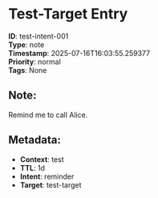 # Test-Target Entry

**ID**: test-intent-001  
**Type**: note  
**Timestamp**: 2025-07-16T16:03:55.259377  
**Priority**: normal  
**Tags**: None  

## Note:
Remind me to call Alice.

## Metadata:
- **Context**: test
- **TTL**: 1d
- **Intent**: reminder
- **Target**: test-target
